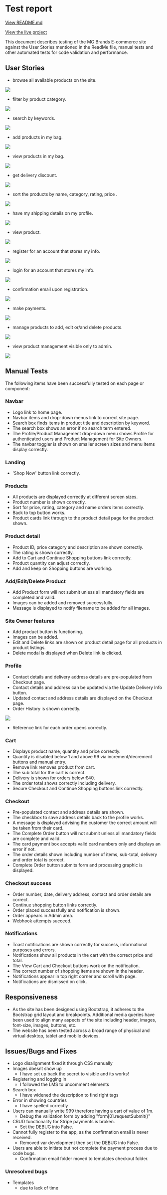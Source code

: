 # Test report


[View README.md](README.md)

[View the live project](https://mg-brands.herokuapp.com/)

This document describes testing of the MG Brands E-commerce site against the User Stories mentioned in the ReadMe file, manual tests and other automated tests for code validation and performance.

## User Stories
- browse all available products on the site.

<div><img src="media/testing/Screenshot 2021-10-10 at 13.11.54.png"></div>

- filter by product category.
 
<div><img src="media/testing/Screenshot 2021-10-10 at 13.17.40.png"></div>

- search by keywords.

<div><img src="media/testing/Screenshot 2021-10-10 at 13.19.01.png"></div>

- add products in my bag.

<div><img src="media/testing/Screenshot 2021-10-10 at 13.19.28.png"></div>

- view products in my bag.

<div><img src="media/testing/Screenshot 2021-10-10 at 13.19.49.png"></div>

- get delivery discount.

<div><img src="media/testing/Screenshot 2021-10-10 at 13.20.57.png"></div>

- sort the products by name, category, rating, price .

<div><img src="media/testing/Screenshot 2021-10-10 at 13.38.57.png"></div>

- have my shipping details on my profile.

<div><img src="media/testing/Screenshot 2021-10-10 at 13.25.32.png"></div>

- view product.

<div><img src="media/testing/Screenshot 2021-10-10 at 13.25.59.png"></div>

- register for an account that stores my info.

<div><img src="media/testing/Screenshot 2021-10-10 at 13.26.42.png"></div>

- login for an account that stores my info.

<div><img src="media/testing/Screenshot 2021-10-10 at 13.26.51.png"></div>

- confirmation email upon registration.

<div><img src="media/testing/Screenshot.png"></div>

- make payments.

<div><img src="media/testing/Screenshot 2021-10-10 at 13.27.43.png"></div>

- manage products to add, edit or/and delete products.

<div><img src="media/testing/Screenshot 2021-10-10 at 13.30.16.png"></div>

- view product management visible only to admin.

<div><img src="media/testing/Screenshot 2021-10-10 at 13.30.44.png"></div>

## **Manual Tests**
The following items have been successfully tested on each page or component:
### Navbar
- Logo link to home page.
- Navbar items and drop-down menus link to correct site page.
- Search box finds items in product title and description by keyword.
- The search box shows an error if no search term entered.
- The Profile/Product Management drop-down menu shows Profile for authenticated users and Product Management for Site Owners.
- The navbar toggler is shown on smaller screen sizes and menu items display correctly.

### Landing
- 'Shop Now' button link correctly.

### Products
- All products are displayed correctly at different screen sizes.
- Product number is shown correctly.
- Sort for price, rating, category and name orders items correctly.
- Back to top button works.
- Product cards link through to the product detail page for the product shown.

### Product detail
- Product ID, price category and description are shown correctly.
- The rating is shown correctly.
- Add to Cart and Continue Shopping buttons link correctly.
- Product quantity can adjust correctly.
- Add and keep on Shopping buttons are working.

### Add/Edit/Delete Product
- Add Product form will not submit unless all mandatory fields are completed and valid.
- Images can be added and removed successfully.
- Message is displayed to notify filename to be added for all images.

### Site Owner features
- Add product button is functioning.
- Images can be added.
- Edit and Delete links are shown on product detail page for all products in product listings.
- Delete modal is displayed when Delete link is clicked.

### Profile
- Contact details and delivery address details are pre-populated from Checkout page.
- Contact details and address can be updated via the Update Delivery Info button. 
- Updated contact and address details are displayed on the Checkout page.
- Order History is shown correctly.

<div align="left"><img src="media/testing/Screenshot 2021-10-10 at 13.27.23.png"></div>

- Reference link for each order opens correctly.

### Cart
- Displays product name, quantity and price correctly.
- Quantity is disabled below 1 and above 99 via increment/decrement buttons and manual entry.
- Remove link removes product from cart.
- The sub total for the cart is correct.
- Delivery is shown for orders below €40.
- The order total shows correctly including delivery.
- Secure Checkout and Continue Shopping buttons link correctly.

### Checkout
- Pre-populated contact and address details are shown.
- The checkbox to save address details back to the profile works.
- A message is displayed advising the customer the correct amount will be taken from their card.
- The Complete Order button will not submit unless all mandatory fields are complete and valid.
- The card payment box accepts valid card numbers only and displays an error if not.
- The order details shown including number of items, sub-total, delivery and order total is correct.
- Complete Order button submits form and processing graphic is displayed.

### Checkout success
- Order number, date, delivery address, contact and order details are correct.
- Continue shopping button links correctly.
- Order placed successfully and notification is shown.
- Order appears in Admin area.
- Webhook attempts succeed.

### Notifications
- Toast notifications are shown correctly for success, informational purposes and errors.
- Notifications show all products in the cart with the correct price and total.
- The View Cart and Checkout buttons work on the notification.
- The correct number of shopping items are shown in the header.
- Notifications appear in top right corner and scroll with page.
- Notifications are dismissed on click.

## Responsiveness
- As the site has been designed using Bootstrap, it adheres to the Bootstrap grid layout and breakpoints.  Additional media queries have been used to align many aspects of the site including header, images, font-size, images, buttons, etc. 
- The website has been tested across a broad range of physical and virtual desktop, tablet and mobile devices. 

## Issues/Bugs and Fixes

- Logo disalignment
    fixed it through CSS manually
- Images doesnt show up
    - I have set up back the secret to visible and its works!
- Registering and logging in
    - I followed the LMS to uncomment elements
- Search box
    - I have widened the description to find right tags
- Error in showing countries
    - I have spelled correctly
- Users can manually write 999 therefore having a cart of value of 1m.
    - Debug the validation form by adding "form[0].requestSubmit()"
- CRUD functionality for Stripe payments is broken.
    - Set the DEBUG into False.
- Cannot fully register to the app, as the confirmation email is never received.
    - Removed var development then set the DEBUG into False.
- Users are able to initiate but not complete the payment process due to code bugs.
    - Confirmation email folder moved to templates checkout folder.

### Unresolved bugs

- Templates
    - due to lack of time